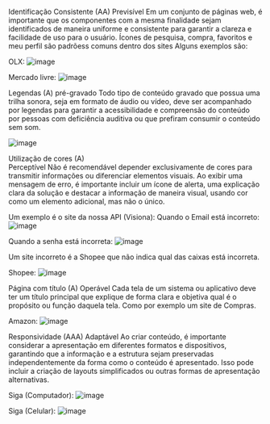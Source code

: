 Identificação Consistente (AA) 
Previsível
Em um conjunto de páginas web, é importante que os componentes com a mesma finalidade sejam identificados de maneira uniforme e consistente para garantir a clareza e facilidade de uso para o usuário.
Ícones de pesquisa, compra, favoritos e meu perfil são padrõess comuns dentro dos sites
Alguns exemplos são:

OLX:
![image](https://github.com/italobonilha/Bertoti/assets/102553782/acf1dce7-39a9-4882-a2bb-c8af533efc19)

 
Mercado livre:
![image](https://github.com/italobonilha/Bertoti/assets/102553782/01406aac-c099-46a5-9013-ad616e48cbf5)






Legendas (A)
pré-gravado
Todo tipo de conteúdo gravado que possua uma trilha sonora, seja em formato de áudio ou vídeo, deve ser acompanhado por legendas para garantir a acessibilidade e compreensão do conteúdo por pessoas com deficiência auditiva ou que prefiram consumir o conteúdo sem som.

  ![image](https://github.com/italobonilha/Bertoti/assets/102553782/d986c24e-b706-4478-b6b4-ed7a08c9fa06)





Utilização de cores (A)  
Perceptível
Não é recomendável depender exclusivamente de cores para transmitir informações ou diferenciar elementos visuais. Ao exibir uma mensagem de erro, é importante incluir um ícone de alerta, uma explicação clara da solução e destacar a informação de maneira visual, usando cor como um elemento adicional, mas não o único.

Um exemplo é o site da nossa API (Visiona):
Quando o Email está incorreto:
 ![image](https://github.com/italobonilha/Bertoti/assets/102553782/b2cc4209-0942-4b54-88b4-b6c878079140)

Quando a senha está incorreta:
 ![image](https://github.com/italobonilha/Bertoti/assets/102553782/ffc4d203-14b9-48f1-8a64-9222c914872f)


Um site incorreto é a Shopee que não indica qual das caixas está incorreta.

Shopee:
![image](https://github.com/italobonilha/Bertoti/assets/102553782/f8d56f9b-09d9-4af2-824b-18309e97975b)

 

Página com título (A)
Operável
Cada tela de um sistema ou aplicativo deve ter um título principal que explique de forma clara e objetiva qual é o propósito ou função daquela tela.
Como por exemplo um site de Compras.

Amazon:
![image](https://github.com/italobonilha/Bertoti/assets/102553782/e0ba3cf4-d7a2-4bef-b356-ee24960281c7)


Responsividade  (AAA)
Adaptável
Ao criar conteúdo, é importante considerar a apresentação em diferentes formatos e dispositivos, garantindo que a informação e a estrutura sejam preservadas independentemente da forma como o conteúdo é apresentado. Isso pode incluir a criação de layouts simplificados ou outras formas de apresentação alternativas.

Siga (Computador):
![image](https://github.com/italobonilha/Bertoti/assets/102553782/f6c7fcbd-8911-4404-94d5-cc39b326cd6f)

 
Siga (Celular):
![image](https://github.com/italobonilha/Bertoti/assets/102553782/3216f765-baab-44b3-9ccf-616475400f70)

 
